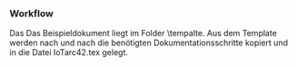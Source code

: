 ### Workflow
Das Das Beispieldokument liegt im Folder \tempalte.
Aus dem Template werden nach und nach die benötigten Dokumentationsschritte kopiert und in die Datei IoTarc42.tex gelegt. 
